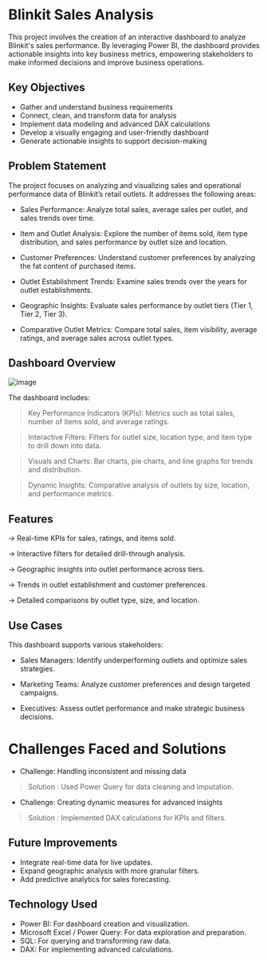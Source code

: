 # Blinkit Sales Analysis 

This project involves the creation of an interactive dashboard to analyze Blinkit's sales performance. By leveraging Power BI, the dashboard provides actionable insights into key business metrics, empowering stakeholders to make informed decisions and improve business operations.

## Key Objectives

- Gather and understand business requirements
- Connect, clean, and transform data for analysis
- Implement data modeling and advanced DAX calculations
- Develop a visually engaging and user-friendly dashboard
- Generate actionable insights to support decision-making

## Problem Statement

The project focuses on analyzing and visualizing sales and operational performance data of Blinkit’s retail outlets. 
It addresses the following areas:

- Sales Performance: Analyze total sales, average sales per outlet, and sales trends over time.

- Item and Outlet Analysis: Explore the number of items sold, item type distribution, and sales performance by outlet size and location.

- Customer Preferences: Understand customer preferences by analyzing the fat content of purchased items.
  
- Outlet Establishment Trends: Examine sales trends over the years for outlet establishments.
  
- Geographic Insights: Evaluate sales performance by outlet tiers (Tier 1, Tier 2, Tier 3).
  
- Comparative Outlet Metrics: Compare total sales, item visibility, average ratings, and average sales across outlet types.

## Dashboard Overview

![image](https://github.com/user-attachments/assets/6efd1214-dae8-46a0-afc1-b11a7661210d)

The dashboard includes:

> Key Performance Indicators (KPIs): Metrics such as total sales, number of items sold, and average ratings.

> Interactive Filters: Filters for outlet size, location type, and item type to drill down into data.

> Visuals and Charts: Bar charts, pie charts, and line graphs for trends and distribution.

> Dynamic Insights: Comparative analysis of outlets by size, location, and performance metrics.

## Features

-> Real-time KPIs for sales, ratings, and items sold.

-> Interactive filters for detailed drill-through analysis.

-> Geographic insights into outlet performance across tiers.

-> Trends in outlet establishment and customer preferences.

-> Detailed comparisons by outlet type, size, and location.

## Use Cases

This dashboard supports various stakeholders:

- Sales Managers: Identify underperforming outlets and optimize sales strategies.

- Marketing Teams: Analyze customer preferences and design targeted campaigns.

- Executives: Assess outlet performance and make strategic business decisions.

# Challenges Faced and Solutions

- Challenge: Handling inconsistent and missing data
 > Solution : Used Power Query for data cleaning and imputation.

          
- Challenge: Creating dynamic measures for advanced insights
 > Solution : Implemented DAX calculations for KPIs and filters.

## Future Improvements 

- Integrate real-time data for live updates.
-  Expand geographic analysis with more granular filters.
-  Add predictive analytics for sales forecasting.


## Technology Used

- Power BI: For dashboard creation and visualization.
- Microsoft Excel / Power Query: For data exploration and preparation.
- SQL: For querying and transforming raw data.
- DAX: For implementing advanced calculations.
  

  



